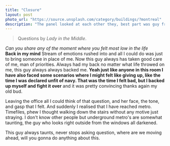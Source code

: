```yaml
---
title: "Closure"
layout: post
photo_url: "https://source.unsplash.com/category/buildings/?montreal"
description: "The panel looked at each other they, best part was guy from london office give asia pacific head is this guy for real look. And it was in that moment I knew it's a packed case"
---
```


> Questions by *Lady in the Middle*.

*Can you share any of the moment where you felt most low in the life*<br>
**Back in my mind** Stream of emotions rushed into and all I could do was just to bring someone in place of me. Now this guy always has taken good care of me, man of priorities. Always had my back no matter what life throwed on me, this guy always always backed me. **Yeah just like anyone in this room I have also faced some scenarios where I might felt like giving up, like the time I was declared unfit of navy. That was the time I felt bad, but I backed up myself and fight it over** and it was pretty convincing thanks again my old bud. 

Leaving the office all I could think of that question, and her face, the tone, and gasp that I felt. And suddenly I realised that I have reached metro. Timefiles, phew I thought walking down the stairs without any motive just straying. I don't know other people but underground metro's are somewhat taunting, the guy who looks right outside from the windows all darkened. 

This guy always taunts, never stops asking question, where are we moving ahead, will you gonna do anything about this. 
